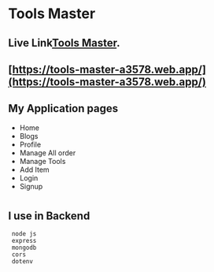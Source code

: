 # Tools Master

## Live Link[Tools Master](https://tools-master-a3578.web.app/).

## [https://tools-master-a3578.web.app/](https://tools-master-a3578.web.app/)

## My Application pages
* Home
* Blogs
* Profile
* Manage All order
* Manage Tools
* Add Item
* Login
* Signup
#

## I use in Backend
~~~
 node js
 express
 mongodb
 cors
 dotenv
~~~

